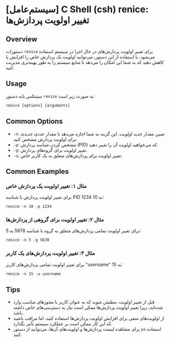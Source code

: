 # [سیستم‌عامل] C Shell (csh) renice: تغییر اولویت پردازش‌ها

## Overview
دستورات `renice` برای تغییر اولویت پردازش‌های در حال اجرا در سیستم استفاده می‌شود. با استفاده از این دستور، می‌توانید اولویت یک پردازش خاص را افزایش یا کاهش دهید که به شما این امکان را می‌دهد تا منابع سیستم را به طور بهینه‌تری مدیریت کنید.

## Usage
سینتکس پایه دستور `renice` به صورت زیر است:

```csh
renice [options] [arguments]
```

## Common Options
- `-n`: تعیین مقدار جدید اولویت. این گزینه به شما اجازه می‌دهد تا مقدار عددی جدیدی برای اولویت پردازش مشخص کنید.
- `-p`: مشخص کردن شناسه پردازش (PID) که می‌خواهید اولویت آن را تغییر دهید.
- `-g`: تغییر اولویت برای گروه‌های پردازش.
- `-u`: تغییر اولویت برای پردازش‌های متعلق به یک کاربر خاص.

## Common Examples
### مثال ۱: تغییر اولویت یک پردازش خاص
برای تغییر اولویت پردازش با شناسه PID 1234 به 10:

```csh
renice -n 10 -p 1234
```

### مثال ۲: تغییر اولویت برای گروهی از پردازش‌ها
برای تغییر اولویت تمامی پردازش‌های متعلق به گروه با شناسه 5678 به 5:

```csh
renice -n 5 -g 5678
```

### مثال ۳: تغییر اولویت پردازش‌های یک کاربر
برای تغییر اولویت تمامی پردازش‌های کاربر "username" به 15:

```csh
renice -n 15 -u username
```

## Tips
- قبل از تغییر اولویت، مطمئن شوید که به عنوان کاربر با مجوزهای مناسب وارد شده‌اید، زیرا تغییر اولویت پردازش‌ها ممکن است نیاز به دسترسی‌های خاص داشته باشد.
- از اولویت‌های منفی برای افزایش اولویت پردازش‌ها استفاده کنید، اما مراقب باشید که این کار ممکن است بر عملکرد سیستم تأثیر بگذارد.
- برای مشاهده لیست پردازش‌ها و اولویت‌های آن‌ها، می‌توانید از دستور `ps` استفاده کنید.
